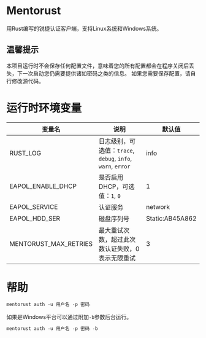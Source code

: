 # Mentorust

用Rust编写的锐捷认证客户端，支持Linux系统和Windows系统。

## 温馨提示

本项目运行时不会保存任何配置文件，意味着您的所有配置都会在程序关闭后丢失，下一次启动您仍需要提供诸如密码之类的信息。
如果您需要保存配置，请自行修改源代码。

# 运行时环境变量

| 变量名                   | 说明                                                 | 默认值             |
|-----------------------|----------------------------------------------------|-----------------|
| RUST_LOG              | 日志级别，可选值：`trace`, `debug`, `info`, `warn`, `error` | info            |
| EAPOL_ENABLE_DHCP     | 是否启用DHCP，可选值：`1`, `0`                              | 1               |
| EAPOL_SERVICE         | 认证服务                                               | network         |
| EAPOL_HDD_SER         | 磁盘序列号                                              | Static:AB45A862 |
| MENTORUST_MAX_RETRIES | 最大重试次数，超过此次数认证失败，0表示无限重试                           | 3               |

# 帮助

```rust
mentorust auth -u 用户名 -p 密码
```

如果是Windows平台可以通过附加`-b`参数后台运行。

```rust
mentorust auth -u 用户名 -p 密码 -b
```
